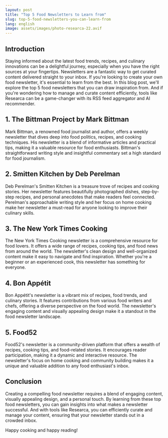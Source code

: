 ```yaml
---
layout: post
title: "Top 5 Food Newsletters to Learn from"
slug: top-5-food-newsletters-you-can-learn-from
lang: english
image: assets/images/photo-researca-22.avif
---
```

## Introduction

Staying informed about the latest food trends, recipes, and culinary innovations can be a delightful journey, especially when you have the right sources at your fingertips. Newsletters are a fantastic way to get curated content delivered straight to your inbox. If you're looking to create your own food newsletter, it's essential to learn from the best. In this blog post, we'll explore the top 5 food newsletters that you can draw inspiration from. And if you're wondering how to manage and curate content efficiently, tools like Researca can be a game-changer with its RSS feed aggregator and AI recommender.

## 1. **The Bittman Project by Mark Bittman**

Mark Bittman, a renowned food journalist and author, offers a weekly newsletter that dives deep into food politics, recipes, and cooking techniques. His newsletter is a blend of informative articles and practical tips, making it a valuable resource for food enthusiasts. Bittman's straightforward writing style and insightful commentary set a high standard for food journalism.

## 2. **Smitten Kitchen by Deb Perelman**

Deb Perelman's Smitten Kitchen is a treasure trove of recipes and cooking stories. Her newsletter features beautifully photographed dishes, step-by-step recipes, and personal anecdotes that make readers feel connected. Perelman's approachable writing style and her focus on home cooking make her newsletter a must-read for anyone looking to improve their culinary skills.

## 3. **The New York Times Cooking**

The New York Times Cooking newsletter is a comprehensive resource for food lovers. It offers a wide range of recipes, cooking tips, and food news from around the world. The newsletter's clean design and well-organized content make it easy to navigate and find inspiration. Whether you're a beginner or an experienced cook, this newsletter has something for everyone.

## 4. **Bon Appétit**

Bon Appétit's newsletter is a vibrant mix of recipes, food trends, and culinary stories. It features contributions from various food writers and chefs, offering a diverse perspective on the food world. The newsletter's engaging content and visually appealing design make it a standout in the food newsletter landscape.

## 5. **Food52**

Food52's newsletter is a community-driven platform that offers a wealth of recipes, cooking tips, and food-related stories. It encourages reader participation, making it a dynamic and interactive resource. The newsletter's focus on home cooking and community building makes it a unique and valuable addition to any food enthusiast's inbox.

## Conclusion

Creating a compelling food newsletter requires a blend of engaging content, visually appealing design, and a personal touch. By learning from these top food newsletters, you can gain insights into what makes a newsletter successful. And with tools like Researca, you can efficiently curate and manage your content, ensuring that your newsletter stands out in a crowded inbox.

Happy cooking and happy reading!
                                